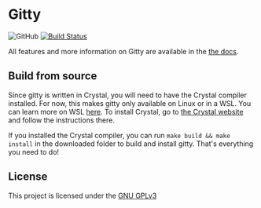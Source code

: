 # Gitty

<!-- Badges -->

![GitHub](https://img.shields.io/badge/OS-Linux%20%2F%20WSL-yellow)
[![Build Status](https://www.travis-ci.com/lianstuder/gitty.svg?branch=master)](https://www.travis-ci.com/lianstuder/gitty)

All features and more information on Gitty are available in the [the docs](https://github.com/lianstuder/gitty/blob/master/docs/README.md).

## Build from source

Since gitty is written in Crystal, you will need to have the Crystal compiler installed. For now, this makes gitty only available on Linux or in a WSL. You can learn more on WSL [here]().
To install Crystal, go to [the Crystal website](https://crystal-lang.org/install) and follow the instructions there.

If you installed the Crystal compiler, you can run `make build && make install` in the downloaded folder to build and install gitty. That's everything you need to do!

## License

This project is licensed under the [GNU GPLv3](https://github.com/lianstuder/gitty/blob/master/LICENSE)
